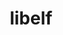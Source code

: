 ---
title: "libelf"
layout: cache
categories: [package, develop-2025-05-04]
meta: {"compilers": ["apple-clang@16.0.0", "gcc@11.4.0"], "num_specs": 2, "num_specs_by_stack": {"developer-tools-darwin": 1, "e4s": 1, "root": 2}, "oss": ["sequoia", "ubuntu22.04"], "platforms": ["darwin", "linux"], "stacks": ["developer-tools-darwin", "e4s", "root"], "targets": ["aarch64", "x86_64_v3"], "versions": ["0.8.13"]}
spec_details: [{"compiler": "gcc@11.4.0", "hash": "ijevv5g5pgvxe75bphqvtavkrlcji2jo", "os": "ubuntu22.04", "platform": "linux", "size": "-", "stacks": ["e4s", "root"], "target": "x86_64_v3", "variants": ["build_system=autotools"], "versions": ["0.8.13"]}, {"compiler": "apple-clang@16.0.0", "hash": "rk4usisf7tbrf7ju3yxrbg32ew54xa5p", "os": "sequoia", "platform": "darwin", "size": "-", "stacks": ["developer-tools-darwin", "root"], "target": "aarch64", "variants": ["build_system=autotools"], "versions": ["0.8.13"]}]
---